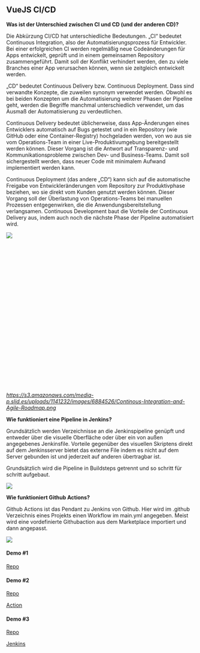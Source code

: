 ## VueJS CI/CD

**Was ist der Unterschied zwischen CI und CD (und der anderen CD)?**

Die Abkürzung CI/CD hat unterschiedliche Bedeutungen. „CI“ bedeutet Continuous Integration, also der Automatisierungsprozess für Entwickler. Bei einer erfolgreichen CI werden regelmäßig neue Codeänderungen für Apps entwickelt, geprüft und in einem gemeinsamen Repository zusammengeführt. Damit soll der Konflikt verhindert werden, den zu viele Branches einer App verursachen können, wenn sie zeitgleich entwickelt werden.

„CD“ bedeutet Continuous Delivery bzw. Continuous Deployment. Dass sind verwandte Konzepte, die zuweilen synonym verwendet werden. Obwohl es bei beiden Konzepten um die Automatisierung weiterer Phasen der Pipeline geht, werden die Begriffe manchmal unterschiedlich verwendet, um das Ausmaß der Automatisierung zu verdeutlichen.

Continuous Delivery bedeutet üblicherweise, dass App-Änderungen eines Entwicklers automatisch auf Bugs getestet und in ein Repository (wie GitHub oder eine Container-Registry) hochgeladen werden, von wo aus sie vom Operations-Team in einer Live-Produktivumgebung bereitgestellt werden können. Dieser Vorgang ist die Antwort auf Transparenz- und Kommunikationsprobleme zwischen Dev- und Business-Teams. Damit soll sichergestellt werden, dass neuer Code mit minimalem Aufwand implementiert werden kann.

Continuous Deployment (das andere „CD“) kann sich auf die automatische Freigabe von Entwickleränderungen vom Repository zur Produktivphase beziehen, wo sie direkt vom Kunden genutzt werden können. Dieser Vorgang soll der Überlastung von Operations-Teams bei manuellen Prozessen entgegenwirken, die die Anwendungsbereitstellung verlangsamen. Continuous Development baut die Vorteile der Continuous Delivery aus, indem auch noch die nächste Phase der Pipeline automatisiert wird.

<div class="sl-block is-focused" data-block-type="image" style="min-width: 1px; min-height: 1px; width: 860px; height: 411px; left: 50px; top: 181px;" data-origin-id="e842079a13db6fadce37bb8509fd0280"><div class="sl-block-content" style="z-index: 11;"><img style="" data-natural-width="875" data-natural-height="418" data-lazy-loaded="" src="https://s3.amazonaws.com/media-p.slid.es/uploads/1141232/images/6884526/Continous-Integration-and-Agile-Roadmap.png"></div></div>

*https://s3.amazonaws.com/media-p.slid.es/uploads/1141232/images/6884526/Continous-Integration-and-Agile-Roadmap.png*


**Wie funktioniert eine Pipeline in Jenkins?**

Grundsätzlich werden Verzeichnisse an die Jenkinspipeline genüpft und entweder über die visuelle Oberfläche oder über ein von außen angegebenes Jenkinsfile.
Vorteile gegenüber des visuellen Skriptens direkt auf dem Jenkinsserver bietet das externe File indem es nicht auf dem Server gebunden ist und jederzeit auf anderen übertragbar ist.

Grundsätzlich wird die Pipeline in Buildsteps getrennt und so schritt für schritt aufgebaut.

<img src="https://3ovyg21t17l11k49tk1oma21-wpengine.netdna-ssl.com/wp-content/uploads/2018/07/Screen-Shot-2018-07-30-at-7.56.54-AM.png">


**Wie funktioniert Github Actions?**

Github Actions ist das Pendant zu Jenkins von Github.
Hier wird im .github Verzeichnis eines Projekts einen Workflow im main.yml angegeben.
Meist wird eine vordefinierte Githubaction aus dem Marketplace importiert und dann angepasst.

<img src="https://i.imgur.com/f6jS9od.png">

#### Demo #1

[Repo](https://github.com/FabianAhammer/SypCypressVue)

#### Demo #2

[Repo](https://github.com/FabianAhammer/SypCypressVue/blob/master/.github/workflows/main.yml)

[Action](https://github.com/FabianAhammer/SypCypressVue/actions/runs/27208010/workflow)

#### Demo #3

[Repo](https://github.com/FabianAhammer/SypCypressVue/blob/master/Jenkinsfile)

[Jenkins](https://jenkins.vm81.htl-leonding.ac.at/job/CypressPipeline2/configure)
